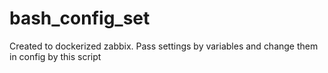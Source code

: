 # bash_config_set
Created to dockerized zabbix. 
Pass settings by variables and change them in config by this script
